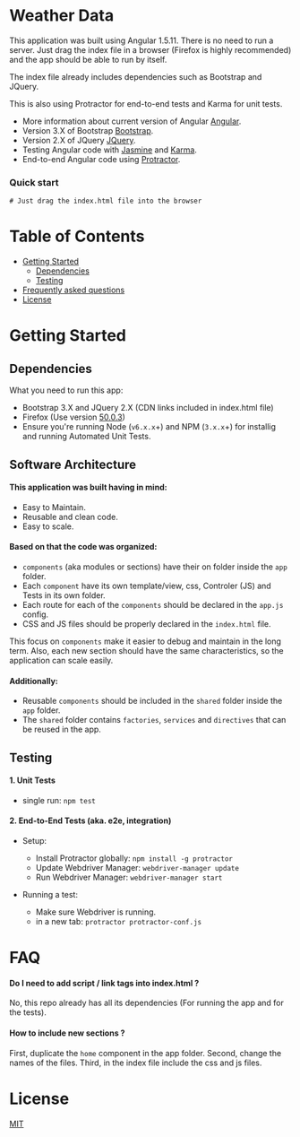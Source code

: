 # Weather Data

This application was built using Angular 1.5.11. There is no need to run a server. Just drag the index file in a browser (Firefox is highly recommended) and the app should be able to run by itself.

The index file already includes dependencies such as Bootstrap and JQuery.

This is also using Protractor for end-to-end tests and Karma for unit tests.

* More information about current version of Angular [Angular](https://angular.io/).
* Version 3.X of Bootstrap [Bootstrap](https://getbootstrap.com/).
* Version 2.X of JQuery [JQuery](https://blog.jquery.com/2016/01/08/jquery-2-2-and-1-12-released//).
* Testing Angular code with [Jasmine](http://jasmine.github.io/) and [Karma](http://karma-runner.github.io/).
* End-to-end Angular code using [Protractor](https://angular.github.io/protractor/).

### Quick start

```
# Just drag the index.html file into the browser

```

# Table of Contents

* [Getting Started](#getting-started)
    * [Dependencies](#dependencies)
    * [Testing](#testing)
* [Frequently asked questions](#faq)
* [License](#license)

# Getting Started

## Dependencies

What you need to run this app:
* Bootstrap 3.X and JQuery 2.X (CDN links included in index.html file)
* Firefox (Use version [50.0.3](https://www.mozilla.org))
* Ensure you're running Node (`v6.x.x`+) and NPM (`3.x.x`+) for installig and running Automated Unit Tests.

## Software Architecture

#### This application was built having in mind:

* Easy to Maintain.
* Reusable and clean code.
* Easy to scale.

#### Based on that the code was organized:

* `components` (aka modules or sections) have their on folder inside the `app` folder.
* Each `component` have its own template/view, css, Controler (JS) and Tests in its own folder.
* Each route for each of the `components` should be declared in the `app.js` config.
* CSS and JS files should be properly declared in the `index.html` file.

This focus on `components` make it easier to debug and maintain in the long term. Also, each new section should have the same characteristics, so the application can scale easily.

#### Additionally:

* Reusable `components` should be included in the `shared` folder inside the `app` folder. 
* The `shared` folder contains `factories`, `services` and `directives` that can be reused in the app.

## Testing

#### 1. Unit Tests

* single run: `npm test`

#### 2. End-to-End Tests (aka. e2e, integration)

* Setup:
  * Install Protractor globally: `npm install -g protractor`
  * Update Webdriver Manager: `webdriver-manager update`
  * Run Webdriver Manager: `webdriver-manager start`

* Running a test:
  * Make sure Webdriver is running.
  * in a new tab: `protractor protractor-conf.js`

# FAQ

#### Do I need to add script / link tags into index.html ?

No, this repo already has all its dependencies (For running the app and for the tests).

#### How to include new sections ?

First, duplicate the `home` component in the app folder. Second, change the names of the files. Third, in the index file include the css and js files.

# License

[MIT](/LICENSE)
